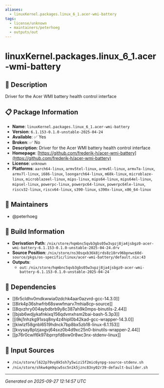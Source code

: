 ```yaml
---
aliases:
  - linuxKernel.packages.linux_6_1.acer-wmi-battery
tags:
  - license/unknown
  - maintainers/peterhoeg
  - outputs/out
---
```


# linuxKernel.packages.linux_6_1.acer-wmi-battery

## 📝 Description

Driver for the Acer WMI battery health control interface

## 📋 Package Information

- **Name**: `linuxKernel.packages.linux_6_1.acer-wmi-battery`
- **Version**: `6.1.153-0.1.0-unstable-2025-04-24`
- **Available**: ✅ Yes
- **Broken**: ✅ No
- **Description**: Driver for the Acer WMI battery health control interface
- **Homepage**: [https://github.com/frederik-h/acer-wmi-battery](https://github.com/frederik-h/acer-wmi-battery)
- **License**: `unknown`
- **Platforms**: `aarch64-linux`, `armv5tel-linux`, `armv6l-linux`, `armv7a-linux`, `armv7l-linux`, `i686-linux`, `loongarch64-linux`, `m68k-linux`, `microblaze-linux`, `microblazeel-linux`, `mips-linux`, `mips64-linux`, `mips64el-linux`, `mipsel-linux`, `powerpc-linux`, `powerpc64-linux`, `powerpc64le-linux`, `riscv32-linux`, `riscv64-linux`, `s390-linux`, `s390x-linux`, `x86_64-linux`
## 👥 Maintainers

- @peterhoeg


## 🔧 Build Information

- **Derivation Path**: `/nix/store/hqmbnc5qvb3gbs05w3vpzj8ja4jsbgz0-acer-wmi-battery-6.1.153-0.1.0-unstable-2025-04-24.drv`
- **Source Position**: `/nix/store/ns30sqxb36k8jrds8z18rv96bpnwc60d-source/pkgs/os-specific/linux/acer-wmi-battery/default.nix:43`
- **Outputs**:
  - `out`:  `/nix/store/hqmbnc5qvb3gbs05w3vpzj8ja4jsbgz0-acer-wmi-battery-6.1.153-0.1.0-unstable-2025-04-24`

## 🔗 Dependencies

- [[6r5cldhv0mdkwwia0zdchk4aar0azvrd-gcc-14.3.0]]
- [[8irk4p36shwfrb68swwfmarv7mhia8cp-source]]
- [[8qvzhry004aybdbrb9y8c387ah9k0mps-binutils-2.44]]
- [[bjsb6wdjykafnkixq156qdvmxhsm2bai-bash-5.3p3]]
- [[i9kj1nhzkg91xsq8ny4z4hipl0b42kad-gcc-wrapper-14.3.0]]
- [[kiwlzf58gnbl6519hdnck7bp8bx5zb18-linux-6.1.153]]
- [[kvysay8plzjaxgvj64sxz0b4d9xc25n0-binutils-wrapper-2.44]]
- [[p76r0cwlf6k97ibprrpfd8xw0r8wc3nx-stdenv-linux]]

## 📁 Input Sources

- `/nix/store/l622p70vy8k5sh7y5wizi5f2mic6ynpg-source-stdenv.sh`
- `/nix/store/shkw4qm9qcw5sc5n1k5jznc83ny02r39-default-builder.sh`

---
*Generated on 2025-09-27 12:14:57 UTC*
